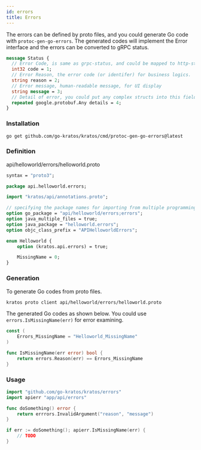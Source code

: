 ```yaml
---
id: errors
title: Errors
---
```

The errors can be defined by proto files, and you could generate Go code with `protoc-gen-go-errors`. 
The generated codes will implement the Error interface and the errors can be converted to gRPC status.

```protobuf
message Status {
  // Error Code, is same as grpc-status, and could be mapped to http-status in HTTP
  int32 code = 1;
  // Error Reason, the error code (or identifer) for business logics.
  string reason = 2;
  // Error message, human-readable message, for UI display
  string message = 3;
  // Detail of error, you could put any complex structs into this field.
  repeated google.protobuf.Any details = 4;
}
```

### Installation
```bash
go get github.com/go-kratos/kratos/cmd/protoc-gen-go-errors@latest
```

### Definition

api/helloworld/errors/helloworld.proto

```protobuf
syntax = "proto3";

package api.helloworld.errors;

import "kratos/api/annotations.proto";

// specifying the package names for importing from multiple programming language
option go_package = "api/helloworld/errors;errors";
option java_multiple_files = true;
option java_package = "helloworld.errors";
option objc_class_prefix = "APIHelloworldErrors";

enum Helloworld {
    option (kratos.api.errors) = true;

    MissingName = 0;
}
```

### Generation
To generate Go codes from proto files.

```bash
kratos proto client api/helloworld/errors/helloworld.proto
```
The generated Go codes as shown below.
You could use `errors.IsMissingName(err)` for error examining.
```go
const (
	Errors_MissingName = "Helloworld_MissingName"
)

func IsMissingName(err error) bool {
	return errors.Reason(err) == Errors_MissingName
}
```

### Usage
```go
import "github.com/go-kratos/kratos/errors"
import apierr "app/api/errors"

func doSomething() error {
	return errrors.InvalidArgument("reason", "message")
}

if err := doSomething(); apierr.IsMissingName(err) {
	// TODO
}
```
